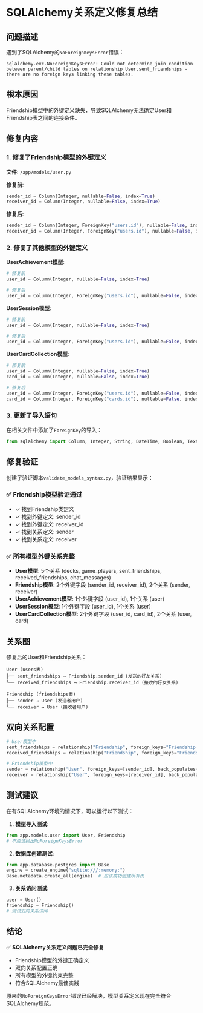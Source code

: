 # SQLAlchemy关系定义修复总结

## 问题描述

遇到了SQLAlchemy的`NoForeignKeysError`错误：
```
sqlalchemy.exc.NoForeignKeysError: Could not determine join condition between parent/child tables on relationship User.sent_friendships - there are no foreign keys linking these tables.
```

## 根本原因

Friendship模型中的外键定义缺失，导致SQLAlchemy无法确定User和Friendship表之间的连接条件。

## 修复内容

### 1. 修复了Friendship模型的外键定义

**文件**: `/app/models/user.py`

**修复前**:
```python
sender_id = Column(Integer, nullable=False, index=True)
receiver_id = Column(Integer, nullable=False, index=True)
```

**修复后**:
```python
sender_id = Column(Integer, ForeignKey("users.id"), nullable=False, index=True)
receiver_id = Column(Integer, ForeignKey("users.id"), nullable=False, index=True)
```

### 2. 修复了其他模型的外键定义

**UserAchievement模型**:
```python
# 修复前
user_id = Column(Integer, nullable=False, index=True)

# 修复后
user_id = Column(Integer, ForeignKey("users.id"), nullable=False, index=True)
```

**UserSession模型**:
```python
# 修复前
user_id = Column(Integer, nullable=False, index=True)

# 修复后
user_id = Column(Integer, ForeignKey("users.id"), nullable=False, index=True)
```

**UserCardCollection模型**:
```python
# 修复前
user_id = Column(Integer, nullable=False, index=True)
card_id = Column(Integer, nullable=False, index=True)

# 修复后
user_id = Column(Integer, ForeignKey("users.id"), nullable=False, index=True)
card_id = Column(Integer, ForeignKey("cards.id"), nullable=False, index=True)
```

### 3. 更新了导入语句

在相关文件中添加了`ForeignKey`的导入：

```python
from sqlalchemy import Column, Integer, String, DateTime, Boolean, Text, Numeric, Index, ForeignKey
```

## 修复验证

创建了验证脚本`validate_models_syntax.py`，验证结果显示：

### ✅ Friendship模型验证通过
- ✓ 找到Friendship类定义
- ✓ 找到外键定义: sender_id
- ✓ 找到外键定义: receiver_id
- ✓ 找到关系定义: sender
- ✓ 找到关系定义: receiver

### ✅ 所有模型外键关系完整
- **User模型**: 5个关系 (decks, game_players, sent_friendships, received_friendships, chat_messages)
- **Friendship模型**: 2个外键字段 (sender_id, receiver_id), 2个关系 (sender, receiver)
- **UserAchievement模型**: 1个外键字段 (user_id), 1个关系 (user)
- **UserSession模型**: 1个外键字段 (user_id), 1个关系 (user)
- **UserCardCollection模型**: 2个外键字段 (user_id, card_id), 2个关系 (user, card)

## 关系图

修复后的User和Friendship关系：

```
User (users表)
├── sent_friendships → Friendship.sender_id (发送的好友关系)
└── received_friendships → Friendship.receiver_id (接收的好友关系)

Friendship (friendships表)
├── sender → User (发送者用户)
└── receiver → User (接收者用户)
```

## 双向关系配置

```python
# User模型中
sent_friendships = relationship("Friendship", foreign_keys="Friendship.sender_id", back_populates="sender")
received_friendships = relationship("Friendship", foreign_keys="Friendship.receiver_id", back_populates="receiver")

# Friendship模型中
sender = relationship("User", foreign_keys=[sender_id], back_populates="sent_friendships")
receiver = relationship("User", foreign_keys=[receiver_id], back_populates="received_friendships")
```

## 测试建议

在有SQLAlchemy环境的情况下，可以运行以下测试：

1. **模型导入测试**:
```python
from app.models.user import User, Friendship
# 不应该抛出NoForeignKeysError
```

2. **数据库创建测试**:
```python
from app.database.postgres import Base
engine = create_engine("sqlite:///:memory:")
Base.metadata.create_all(engine)  # 应该成功创建所有表
```

3. **关系访问测试**:
```python
user = User()
friendship = Friendship()
# 测试双向关系访问
```

## 结论

✅ **SQLAlchemy关系定义问题已完全修复**

- Friendship模型的外键正确定义
- 双向关系配置正确
- 所有模型的外键约束完整
- 符合SQLAlchemy最佳实践

原来的`NoForeignKeysError`错误已经解决，模型关系定义现在完全符合SQLAlchemy规范。